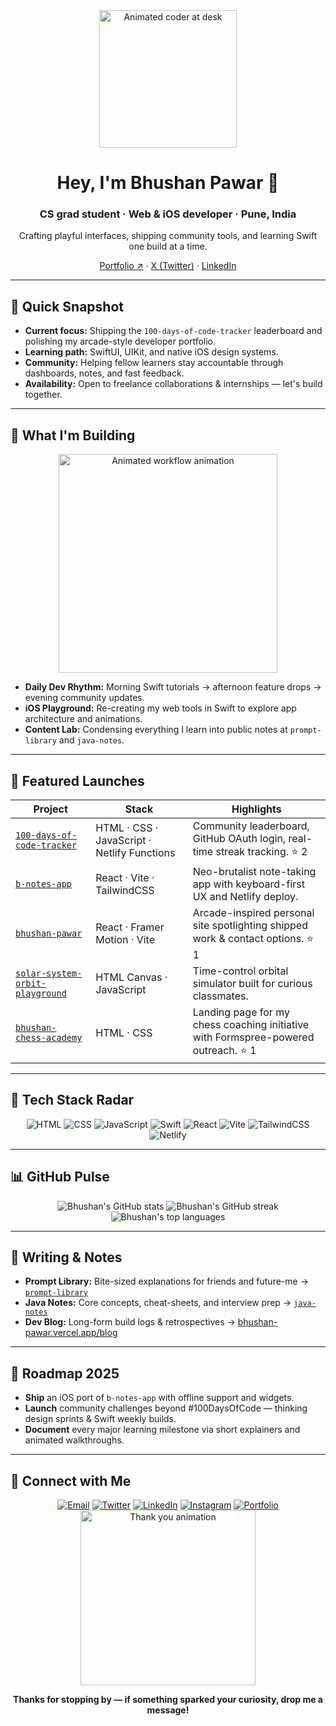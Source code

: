 <div align="center">
  <img src="https://media.giphy.com/media/qgQUggAC3Pfv687qPC/giphy.gif" width="220" alt="Animated coder at desk" />
  <h1>Hey, I'm Bhushan Pawar 👋</h1>
  <h3>CS grad student · Web & iOS developer · Pune, India</h3>
  <p>Crafting playful interfaces, shipping community tools, and learning Swift one build at a time.</p>
  <p>
    <a href="https://bhushan-pawar.vercel.app" target="_blank">Portfolio ↗</a> ·
    <a href="https://twitter.com/bhushcodes" target="_blank">X (Twitter)</a> ·
    <a href="https://linkedin.com/in/bhushcodes" target="_blank">LinkedIn</a>
  </p>
</div>

---

## 🚀 Quick Snapshot
- **Current focus:** Shipping the `100-days-of-code-tracker` leaderboard and polishing my arcade-style developer portfolio.
- **Learning path:** SwiftUI, UIKit, and native iOS design systems.
- **Community:** Helping fellow learners stay accountable through dashboards, notes, and fast feedback.
- **Availability:** Open to freelance collaborations & internships — let's build together.

---

## 🔭 What I'm Building
<div align="center">
  <img src="https://media.giphy.com/media/13HgwGsXF0aiGY/giphy.gif" width="350" alt="Animated workflow animation" />
</div>

- **Daily Dev Rhythm:** Morning Swift tutorials → afternoon feature drops → evening community updates.
- **iOS Playground:** Re-creating my web tools in Swift to explore app architecture and animations.
- **Content Lab:** Condensing everything I learn into public notes at `prompt-library` and `java-notes`.

---

## 🌟 Featured Launches
| Project | Stack | Highlights |
| --- | --- | --- |
| [`100-days-of-code-tracker`](https://github.com/bhushcodes/100-days-of-code-tracker) | HTML · CSS · JavaScript · Netlify Functions | Community leaderboard, GitHub OAuth login, real-time streak tracking. ⭐ 2 |
| [`b-notes-app`](https://github.com/bhushcodes/b-notes-app) | React · Vite · TailwindCSS | Neo-brutalist note-taking app with keyboard-first UX and Netlify deploy. |
| [`bhushan-pawar`](https://github.com/bhushcodes/bhushan-pawar) | React · Framer Motion · Vite | Arcade-inspired personal site spotlighting shipped work & contact options. ⭐ 1 |
| [`solar-system-orbit-playground`](https://github.com/bhushcodes/solar-system-orbit-playground) | HTML Canvas · JavaScript | Time-control orbital simulator built for curious classmates. |
| [`bhushan-chess-academy`](https://github.com/bhushcodes/bhushan-chess-academy) | HTML · CSS | Landing page for my chess coaching initiative with Formspree-powered outreach. ⭐ 1 |

---

## 🧠 Tech Stack Radar
<div align="center">

![HTML](https://img.shields.io/badge/HTML5-E44D26?style=for-the-badge&logo=html5&logoColor=white)
![CSS](https://img.shields.io/badge/CSS3-1572B6?style=for-the-badge&logo=css3&logoColor=white)
![JavaScript](https://img.shields.io/badge/JavaScript-F7DF1E?style=for-the-badge&logo=javascript&logoColor=black)
![Swift](https://img.shields.io/badge/Swift-FA7343?style=for-the-badge&logo=swift&logoColor=white)
![React](https://img.shields.io/badge/React-20232A?style=for-the-badge&logo=react&logoColor=61DAFB)
![Vite](https://img.shields.io/badge/Vite-563D7C?style=for-the-badge&logo=vite&logoColor=white)
![TailwindCSS](https://img.shields.io/badge/TailwindCSS-0EA5E9?style=for-the-badge&logo=tailwindcss&logoColor=white)
![Netlify](https://img.shields.io/badge/Netlify-00C7B7?style=for-the-badge&logo=netlify&logoColor=white)

</div>

---

## 📊 GitHub Pulse
<div align="center">
  <img src="https://github-readme-stats.vercel.app/api?username=bhushcodes&show_icons=true&theme=radical&hide_border=true" alt="Bhushan's GitHub stats" />
  <img src="https://github-readme-streak-stats.herokuapp.com?user=bhushcodes&theme=radical&hide_border=true" alt="Bhushan's GitHub streak" />
  <img src="https://github-readme-stats.vercel.app/api/top-langs/?username=bhushcodes&layout=compact&theme=radical&hide_border=true" alt="Bhushan's top languages" />
</div>

---

## 📝 Writing & Notes
- **Prompt Library:** Bite-sized explanations for friends and future-me → [`prompt-library`](https://github.com/bhushcodes/prompt-library)
- **Java Notes:** Core concepts, cheat-sheets, and interview prep → [`java-notes`](https://github.com/bhushcodes/java-notes)
- **Dev Blog:** Long-form build logs & retrospectives → [bhushan-pawar.vercel.app/blog](https://bhushan-pawar.vercel.app/blog)

---

## 🎯 Roadmap 2025
- **Ship** an iOS port of `b-notes-app` with offline support and widgets.
- **Launch** community challenges beyond #100DaysOfCode — thinking design sprints & Swift weekly builds.
- **Document** every major learning milestone via short explainers and animated walkthroughs.

---

## 🤝 Connect with Me
<div align="center">
  <a href="mailto:bhushanpawar1800@gmail.com" target="_blank"><img src="https://img.shields.io/badge/Email-D14836?style=for-the-badge&logo=gmail&logoColor=white" alt="Email" /></a>
  <a href="https://twitter.com/bhushcodes" target="_blank"><img src="https://img.shields.io/badge/X%20(Twitter)-000000?style=for-the-badge&logo=x&logoColor=white" alt="Twitter" /></a>
  <a href="https://linkedin.com/in/bhushcodes" target="_blank"><img src="https://img.shields.io/badge/LinkedIn-0A66C2?style=for-the-badge&logo=linkedin&logoColor=white" alt="LinkedIn" /></a>
  <a href="https://instagram.com/unfiltered.bhushan" target="_blank"><img src="https://img.shields.io/badge/Instagram-E4405F?style=for-the-badge&logo=instagram&logoColor=white" alt="Instagram" /></a>
  <a href="https://bhushcodes.github.io" target="_blank"><img src="https://img.shields.io/badge/Portfolio-161B22?style=for-the-badge&logo=github&logoColor=white" alt="Portfolio" /></a>
</div>

<div align="center">
  <img src="https://media.giphy.com/media/3oEduSbSGpGaRX2Vri/giphy.gif" width="280" alt="Thank you animation" />
  <p><strong>Thanks for stopping by — if something sparked your curiosity, drop me a message!</strong></p>
</div>
